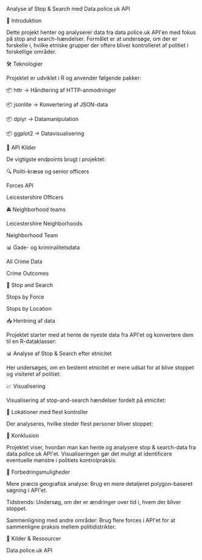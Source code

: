 Analyse af Stop & Search med Data.police.uk API

📌 Introduktion

Dette projekt henter og analyserer data fra data.police.uk API'en med fokus på stop and search-hændelser. Formålet er at undersøge, om der er forskelle i, hvilke etniske grupper der oftere bliver kontrolleret af politiet i forskellige områder.

🛠 Teknologier

Projektet er udviklet i R og anvender følgende pakker:

📦 httr → Håndtering af HTTP-anmodninger

📦 jsonlite → Konvertering af JSON-data

📦 dplyr → Datamanipulation

📦 ggplot2 → Datavisualisering

📡 API Kilder

De vigtigste endpoints brugt i projektet:

🔍 Politi-kræse og senior officers

Forces API

Leicestershire Officers

🚔 Neighborhood teams

Leicestershire Neighborhoods

Neighborhood Team

📊 Gade- og kriminalitetsdata

All Crime Data

Crime Outcomes

🚨 Stop and Search

Stops by Force

Stops by Location

📥 Hentning af data

Projektet starter med at hente de nyeste data fra API'et og konvertere dem til en R-dataklasser:

📊 Analyse af Stop & Search efter etnicitet

Her undersøges, om en bestemt etnicitet er mere udsat for at blive stoppet og visiteret af politiet:

📈 Visualisering

Visualisering af stop-and-search hændelser fordelt på etnicitet:

📍 Lokationer med flest kontroller

Der analyseres, hvilke steder flest personer bliver stoppet:

🏁 Konklusion

Projektet viser, hvordan man kan hente og analysere stop & search-data fra data.police.uk API'et. Visualiseringen gør det muligt at identificere eventuelle mønstre i politiets kontrolpraksis.

📌 Forbedringsmuligheder

Mere præcis geografisk analyse: Brug en mere detaljeret polygon-baseret søgning i API'et.

Tidstrends: Undersøg, om der er ændringer over tid i, hvem der bliver stoppet.

Sammenligning med andre områder: Brug flere forces i API'et for at sammenligne praksis mellem politidistrikter.

🔗 Kilder & Ressourcer

Data.police.uk API
